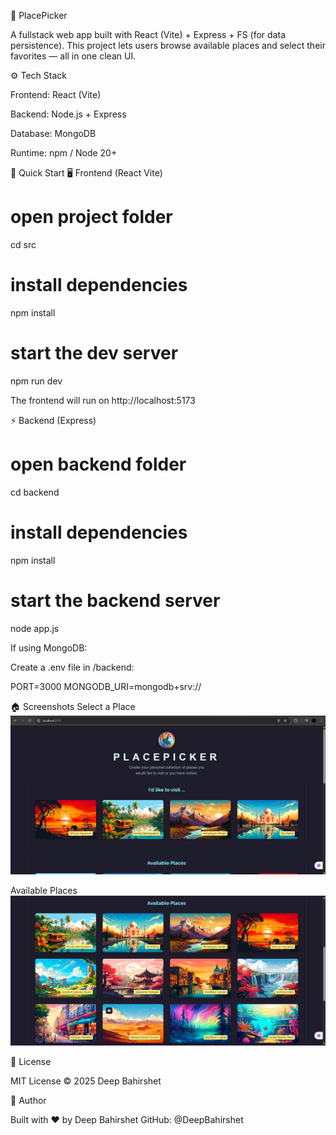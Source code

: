 🧭 PlacePicker

A fullstack web app built with React (Vite) + Express + FS (for data persistence).
This project lets users browse available places and select their favorites — all in one clean UI.


⚙️ Tech Stack

Frontend: React (Vite)

Backend: Node.js + Express

Database: MongoDB

Runtime: npm / Node 20+


🚀 Quick Start
🖥️ Frontend (React Vite)
# open project folder
cd src

# install dependencies
npm install

# start the dev server
npm run dev


The frontend will run on http://localhost:5173



⚡ Backend (Express)
# open backend folder
cd backend

# install dependencies
npm install

# start the backend server
node app.js


If using MongoDB:

Create a .env file in /backend:

PORT=3000
MONGODB_URI=mongodb+srv://<your-uri>


🏠 Screenshots
Select a Place
![Select a Place](./screenshots/select.png)

Available Places
![Available Places](./screenshots/available.png)

📜 License

MIT License © 2025 Deep Bahirshet

💬 Author

Built with ❤️ by Deep Bahirshet
GitHub: @DeepBahirshet
